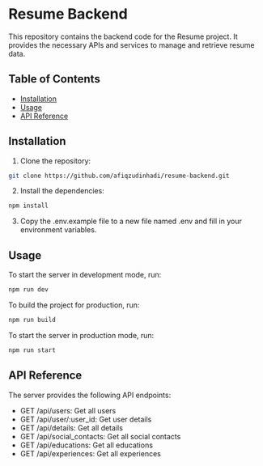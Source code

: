 # Resume Backend

This repository contains the backend code for the Resume project. It provides the necessary APIs and services to manage and retrieve resume data.

## Table of Contents

- [Installation](#installation)
- [Usage](#usage)
- [API Reference](#api-reference)

## Installation

1. Clone the repository:

```bash
git clone https://github.com/afiqzudinhadi/resume-backend.git
```

2. Install the dependencies:

```bash
npm install
```

3. Copy the .env.example file to a new file named .env and fill in your environment variables.

## Usage

To start the server in development mode, run:

```bash
npm run dev
```

To build the project for production, run:

```bash
npm run build
```

To start the server in production mode, run:

```bash
npm run start
```

## API Reference

The server provides the following API endpoints:

- GET /api/users: Get all users
- GET /api/user/:user_id: Get user details
- GET /api/details: Get all details
- GET /api/social_contacts: Get all social contacts
- GET /api/educations: Get all educations
- GET /api/experiences: Get all experiences
